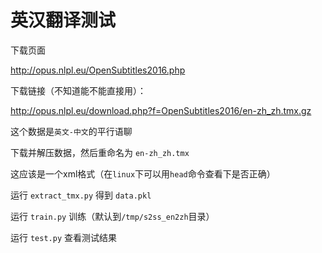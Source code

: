 
# 英汉翻译测试

下载页面

http://opus.nlpl.eu/OpenSubtitles2016.php

下载链接（不知道能不能直接用）：

http://opus.nlpl.eu/download.php?f=OpenSubtitles2016/en-zh_zh.tmx.gz

这个数据是`英文-中文`的平行语聊

下载并解压数据，然后重命名为 `en-zh_zh.tmx`

这应该是一个xml格式（在`linux`下可以用`head`命令查看下是否正确）

运行 `extract_tmx.py` 得到 `data.pkl`

运行 `train.py` 训练（默认到`/tmp/s2ss_en2zh`目录）

运行 `test.py` 查看测试结果
